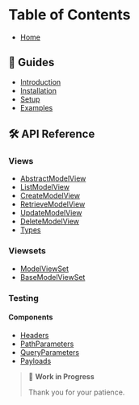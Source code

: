 # Table of Contents

  - [Home](Home)

## 📖 Guides

  - [Introduction](01-Introduction)
  - [Installation](02-Installation)
  - [Setup](03-Setup)
  - [Examples](04-Examples)

## 🛠 API Reference

### Views

  - [AbstractModelView](AbstractModelView)
  - [ListModelView](ListModelView)
  - [CreateModelView](CreateModelView)
  - [RetrieveModelView](RetrieveModelView)
  - [UpdateModelView](UpdateModelView)
  - [DeleteModelView](DeleteModelView)
  - [Types](Types)

### Viewsets

  - [ModelViewSet](ModelViewSet)
  - [BaseModelViewSet](BaseModelViewSet)

### Testing

#### Components

  - [Headers](Headers)
  - [PathParameters](PathParameters)
  - [QueryParameters](QueryParameters)
  - [Payloads](Payloads)

> 🚧 **Work in Progress**
>
> Thank you for your patience.
